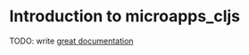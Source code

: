 # Introduction to microapps_cljs

TODO: write [great documentation](http://jacobian.org/writing/what-to-write/)
